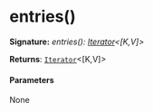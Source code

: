 # entries()



**Signature:** _entries(): [Iterator](../es6-collections/iterator.md)<[K,V]>_

**Returns**: [`Iterator`](../es6-collections/iterator.md)<[K,V]>



#### Parameters
None

